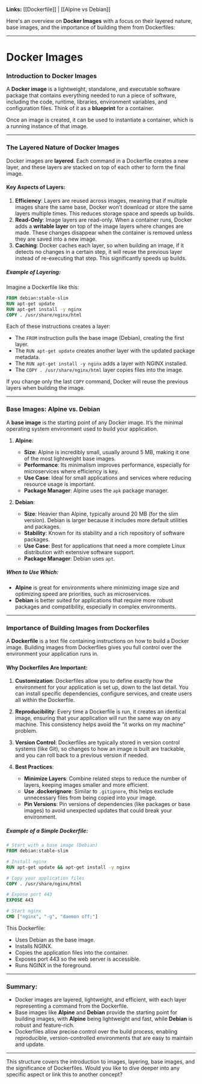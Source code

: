
**Links:** [[Dockerfile]] | [[Alpine vs Debian]]

Here's an overview on **Docker Images** with a focus on their layered nature, base images, and the importance of building them from Dockerfiles:

---

# Docker Images

### **Introduction to Docker Images**
A **Docker image** is a lightweight, standalone, and executable software package that contains everything needed to run a piece of software, including the code, runtime, libraries, environment variables, and configuration files. Think of it as a **blueprint** for a container.

Once an image is created, it can be used to instantiate a container, which is a running instance of that image.

---

### **The Layered Nature of Docker Images**

Docker images are **layered**. Each command in a Dockerfile creates a new layer, and these layers are stacked on top of each other to form the final image.

#### **Key Aspects of Layers**:
1. **Efficiency**: Layers are reused across images, meaning that if multiple images share the same base, Docker won’t download or store the same layers multiple times. This reduces storage space and speeds up builds.
2. **Read-Only**: Image layers are read-only. When a container runs, Docker adds a **writable layer** on top of the image layers where changes are made. These changes disappear when the container is removed unless they are saved into a new image.
3. **Caching**: Docker caches each layer, so when building an image, if it detects no changes in a certain step, it will reuse the previous layer instead of re-executing that step. This significantly speeds up builds.

##### **Example of Layering**:
Imagine a Dockerfile like this:

```Dockerfile
FROM debian:stable-slim
RUN apt-get update
RUN apt-get install -y nginx
COPY . /usr/share/nginx/html
```

Each of these instructions creates a layer:
- The `FROM` instruction pulls the base image (Debian), creating the first layer.
- The `RUN apt-get update` creates another layer with the updated package metadata.
- The `RUN apt-get install -y nginx` adds a layer with NGINX installed.
- The `COPY . /usr/share/nginx/html` layer copies files into the image.

If you change only the last `COPY` command, Docker will reuse the previous layers when building the image.

---

### **Base Images: Alpine vs. Debian**

A **base image** is the starting point of any Docker image. It’s the minimal operating system environment used to build your application.

1. **Alpine**:
   - **Size**: Alpine is incredibly small, usually around 5 MB, making it one of the most lightweight base images.
   - **Performance**: Its minimalism improves performance, especially for microservices where efficiency is key.
   - **Use Case**: Ideal for small applications and services where reducing resource usage is important.
   - **Package Manager**: Alpine uses the `apk` package manager.

2. **Debian**:
   - **Size**: Heavier than Alpine, typically around 20 MB (for the slim version). Debian is larger because it includes more default utilities and packages.
   - **Stability**: Known for its stability and a rich repository of software packages.
   - **Use Case**: Best for applications that need a more complete Linux distribution with extensive software support.
   - **Package Manager**: Debian uses `apt`.

##### **When to Use Which**:
- **Alpine** is great for environments where minimizing image size and optimizing speed are priorities, such as microservices.
- **Debian** is better suited for applications that require more robust packages and compatibility, especially in complex environments.

---

### **Importance of Building Images from Dockerfiles**

A **Dockerfile** is a text file containing instructions on how to build a Docker image. Building images from Dockerfiles gives you full control over the environment your application runs in.

#### **Why Dockerfiles Are Important**:
1. **Customization**: Dockerfiles allow you to define exactly how the environment for your application is set up, down to the last detail. You can install specific dependencies, configure services, and create users all within the Dockerfile.
   
2. **Reproducibility**: Every time a Dockerfile is run, it creates an identical image, ensuring that your application will run the same way on any machine. This consistency helps avoid the “it works on my machine” problem.

3. **Version Control**: Dockerfiles are typically stored in version control systems (like Git), so changes to how an image is built are trackable, and you can roll back to a previous version if needed.

4. **Best Practices**:
   - **Minimize Layers**: Combine related steps to reduce the number of layers, keeping images smaller and more efficient.
   - **Use .dockerignore**: Similar to `.gitignore`, this helps exclude unnecessary files from being copied into your image.
   - **Pin Versions**: Pin versions of dependencies (like packages or base images) to avoid unexpected updates that could break your environment.

##### **Example of a Simple Dockerfile**:
```Dockerfile
# Start with a base image (Debian)
FROM debian:stable-slim

# Install nginx
RUN apt-get update && apt-get install -y nginx

# Copy your application files
COPY . /usr/share/nginx/html

# Expose port 443
EXPOSE 443

# Start nginx
CMD ["nginx", "-g", "daemon off;"]
```
This Dockerfile:
- Uses Debian as the base image.
- Installs NGINX.
- Copies the application files into the container.
- Exposes port 443 so the web server is accessible.
- Runs NGINX in the foreground.

---

### **Summary**:
- Docker images are layered, lightweight, and efficient, with each layer representing a command from the Dockerfile.
- Base images like **Alpine** and **Debian** provide the starting point for building images, with **Alpine** being lightweight and fast, while **Debian** is robust and feature-rich.
- Dockerfiles allow precise control over the build process, enabling reproducible, version-controlled environments that are easy to maintain and update.

---

This structure covers the introduction to images, layering, base images, and the significance of Dockerfiles. Would you like to dive deeper into any specific aspect or link this to another concept?